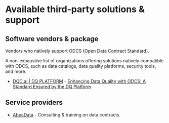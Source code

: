 # Available third-party solutions & support

## Software vendors & package

Vendors who natively support ODCS (Open Data Contract Standard).

A non-exhaustive list of organizations offering solutions natively compatible with ODCS, such as data catalogs, data quality platforms, security tools, and more.

* [DQC.ai | DQ PLATFORM](https://www.dqc.ai/dqc-platform) - [Enhancing Data Quality with ODCS: A Standard Ensured by the DQ Platform
](https://www.dqc.ai/post/enhancing-data-quality-with-odcs-a-standard-ensured-by-the-dq-platform)

## Service providers

* [AbeaData](https://abeadata.com) - Consulting & training on data contracts.
  

